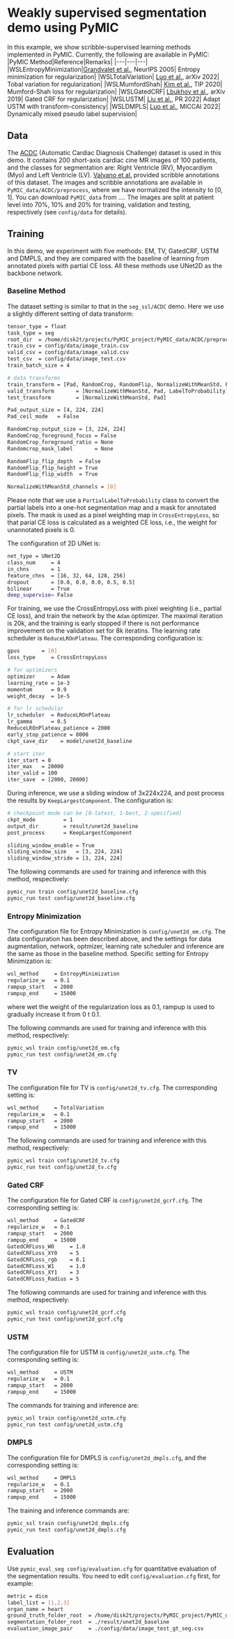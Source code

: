 # Weakly supervised segmentation demo using PyMIC

In this example, we show scribble-supervised learning methods implemented in PyMIC.
Currently, the following are available in PyMIC:
|PyMIC Method|Reference|Remarks|
|---|---|---|
|WSLEntropyMinimization|[Grandvalet et al.][em_paper], NeurIPS 2005| Entropy minimization for regularization|
|WSLTotalVariation| [Luo et al.][tv_paper], arXiv 2022| Tobal variation for regularization|
|WSLMumfordShah| [Kim et al.][mumford_paper], TIP 2020| Mumford-Shah loss for regularization|
|WSLGatedCRF| [Lbukhov et al.][gcrf_paper], arXiv 2019| Gated CRF for regularization|
|WSLUSTM| [Liu et al.][ustm_paper], PR 2022| Adapt USTM with transform-consistency|
|WSLDMPLS| [Luo et al.][dmpls_paper], MICCAI 2022| Dynamically mixed pseudo label supervision|

[em_paper]:https://papers.nips.cc/paper/2004/file/96f2b50b5d3613adf9c27049b2a888c7-Paper.pdf
[tv_paper]:https://arxiv.org/abs/2111.02403
[mumford_paper]:https://doi.org/10.1109/TIP.2019.2941265  
[gcrf_paper]:http://arxiv.org/abs/1906.04651
[ustm_paper]:https://doi.org/10.1016/j.patcog.2021.108341 
[dmpls_paper]:https://arxiv.org/abs/2203.02106 


## Data 
The [ACDC][ACDC_link] (Automatic Cardiac Diagnosis Challenge) dataset is used in this demo. It contains 200 short-axis cardiac cine MR images of 100 patients, and the classes for segmentation are: Right Ventricle (RV), Myocardiym (Myo) and Left Ventricle (LV). [Valvano et al.][scribble_link] provided scribble annotations of this dataset. The images and scribble annotations are available in `PyMIC_data/ACDC/preprocess`, where we have normalized the intensity to [0, 1]. You can download `PyMIC_data` from .... The images are split at patient level into 70%, 10% and 20% for training, validation  and testing, respectively (see `config/data` for details).

[ACDC_link]:https://www.creatis.insa-lyon.fr/Challenge/acdc/databases.html
[scribble_link]:https://gvalvano.github.io/wss-multiscale-adversarial-attention-gates/data

## Training
In this demo, we experiment with five methods: EM, TV, GatedCRF, USTM and DMPLS, and they are compared with the baseline of learning from annotated pixels with partial CE loss. All these methods use UNet2D as the backbone network.

### Baseline Method
The dataset setting is similar to that in the `seg_ssl/ACDC` demo. Here we use a slightly different setting of data transform:

```bash
tensor_type = float
task_type = seg
root_dir  = /home/disk2t/projects/PyMIC_project/PyMIC_data/ACDC/preprocess
train_csv = config/data/image_train.csv
valid_csv = config/data/image_valid.csv
test_csv  = config/data/image_test.csv
train_batch_size = 4

# data transforms
train_transform = [Pad, RandomCrop, RandomFlip, NormalizeWithMeanStd, PartialLabelToProbability]
valid_transform       = [NormalizeWithMeanStd, Pad, LabelToProbability]
test_transform        = [NormalizeWithMeanStd, Pad]

Pad_output_size = [4, 224, 224]
Pad_ceil_mode   = False

RandomCrop_output_size = [3, 224, 224]
RandomCrop_foreground_focus = False
RandomCrop_foreground_ratio = None
Randomcrop_mask_label       = None

RandomFlip_flip_depth  = False
RandomFlip_flip_height = True
RandomFlip_flip_width  = True

NormalizeWithMeanStd_channels = [0]
```

Please note that we use a `PartialLabelToProbability` class to convert the partial labels into a one-hot segmentation map and a mask for annotated pixels. The mask is used as a pixel weighting map in `CrossEntropyLoss`, so that parial CE loss is calculated as a weighted CE loss, i.e., the weight for unannotated pixels is 0.


The configuration of 2D UNet is:

```bash
net_type = UNet2D
class_num     = 4
in_chns       = 1
feature_chns  = [16, 32, 64, 128, 256]
dropout       = [0.0, 0.0, 0.0, 0.5, 0.5]
bilinear      = True
deep_supervise= False
```

For training, we use the CrossEntropyLoss with pixel weighting (i.e., partial CE loss), and train the network by the  `Adam` optimizer. The maximal iteration is 20k, and the training is early stopped if there is not performance improvement on the validation set for 8k iteratins. The learning rate scheduler is `ReduceLROnPlateau`. The corresponding configuration is:

```bash
gpus       = [0]
loss_type     = CrossEntropyLoss

# for optimizers
optimizer     = Adam
learning_rate = 1e-3
momentum      = 0.9
weight_decay  = 1e-5

# for lr schedular 
lr_scheduler  = ReduceLROnPlateau
lr_gamma      = 0.5
ReduceLROnPlateau_patience = 2000
early_stop_patience = 8000
ckpt_save_dir    = model/unet2d_baseline

# start iter
iter_start = 0
iter_max   = 20000
iter_valid = 100
iter_save  = [2000, 20000]
```

During inference, we use a sliding window of 3x224x224, and post process the results by `KeepLargestComponent`. The configuration is:
```bash
# checkpoint mode can be [0-latest, 1-best, 2-specified]
ckpt_mode         = 1
output_dir        = result/unet2d_baseline
post_process      = KeepLargestComponent

sliding_window_enable = True
sliding_window_size   = [3, 224, 224]
sliding_window_stride = [3, 224, 224]
```

The following commands are used for training and inference with this method, respectively:

```bash
pymic_run train config/unet2d_baseline.cfg
pymic_run test config/unet2d_baseline.cfg
```

### Entropy Minimization
The configuration file for Entropy Minimization is `config/unet2d_em.cfg`.  The data configuration has been described above, and the settings for data augmentation, network, optmizer, learning rate scheduler and inference are the same as those in the baseline method. Specific setting for Entropy Minimization is:

```bash
wsl_method     = EntropyMinimization
regularize_w   = 0.1
rampup_start   = 2000
rampup_end     = 15000
```

where wet the weight of the regularization loss as 0.1, rampup is used to gradually increase it from 0 t 0.1.

The following commands are used for training and inference with this method, respectively:

```bash
pymic_wsl train config/unet2d_em.cfg
pymic_run test config/unet2d_em.cfg
```

### TV
The configuration file for TV is `config/unet2d_tv.cfg`. The corresponding setting is:

```bash
wsl_method     = TotalVariation
regularize_w   = 0.1
rampup_start   = 2000
rampup_end     = 15000
```

The following commands are used for training and inference with this method, respectively:
```bash
pymic_wsl train config/unet2d_tv.cfg
pymic_run test config/unet2d_tv.cfg
```

### Gated CRF
The configuration file for Gated CRF is `config/unet2d_gcrf.cfg`. The corresponding setting is:

```bash 
wsl_method     = GatedCRF
regularize_w   = 0.1
rampup_start   = 2000
rampup_end     = 15000
GatedCRFLoss_W0     = 1.0
GatedCRFLoss_XY0    = 5
GatedCRFLoss_rgb    = 0.1
GatedCRFLoss_W1     = 1.0
GatedCRFLoss_XY1    = 3
GatedCRFLoss_Radius = 5
```

The following commands are used for training and inference with this method, respectively:

```bash
pymic_wsl train config/unet2d_gcrf.cfg
pymic_run test config/unet2d_gcrf.cfg
```

### USTM
The configuration file for USTM is `config/unet2d_ustm.cfg`. The corresponding setting is:

```bash
wsl_method     = USTM
regularize_w   = 0.1
rampup_start   = 2000
rampup_end     = 15000
```

The commands for training and inference are:

```bash
pymic_wsl train config/unet2d_ustm.cfg
pymic_run test config/unet2d_ustm.cfg
```

### DMPLS
The configuration file for DMPLS is `config/unet2d_dmpls.cfg`, and the corresponding setting is:

```bash 
wsl_method     = DMPLS
regularize_w   = 0.1
rampup_start   = 2000
rampup_end     = 15000
```

The training and inference commands are:

```bash
pymic_ssl train config/unet2d_dmpls.cfg
pymic_run test config/unet2d_dmpls.cfg
```

## Evaluation
Use `pymic_eval_seg config/evaluation.cfg` for quantitative evaluation of the segmentation results. You need to edit `config/evaluation.cfg` first, for example:

```bash
metric = dice
label_list = [1,2,3]
organ_name = heart
ground_truth_folder_root  = /home/disk2t/projects/PyMIC_project/PyMIC_data/ACDC/preprocess
segmentation_folder_root  = ./result/unet2d_baseline
evaluation_image_pair     = ./config/data/image_test_gt_seg.csv
```

